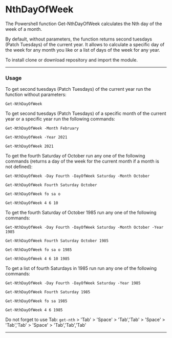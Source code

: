 # NthDayOfWeek

The Powershell function Get-NthDayOfWeek calculates the Nth day
of the week of a month.

By default, without parameters, the function returns second tuesdays
(Patch Tuesdays) of the current year. It allows to calculate a specific day
of the week for any month you like or a list of days of the week for any year.

To install clone or download repository and import the module.

---

### Usage

To get second tuesdays (Patch Tuesdays) of the current year run the function
without parameters:

`Get-NthDayOfWeek`

To get second tuesdays (Patch Tuesdays) of a specific month of the current year
or a specific year run the following commands:

`Get-NthDayOfWeek -Month February`

`Get-NthDayOfWeek -Year 2021`

`Get-NthDayOfWeek 2021`

To get the fourth Saturday of October run any one of the following commands
(returns a day of the week for the current month if a month is not defined):

`Get-NthDayOfWeek -Day Fourth -DayOfWeek Saturday -Month October`

`Get-NthDayOfWeek Fourth Saturday October`

`Get-NthDayOfWeek fo sa o`

`Get-NthDayOfWeek 4 6 10`

To get the fourth Saturday of October 1985 run any one of the following
commands:

`Get-NthDayOfWeek -Day Fourth -DayOfWeek Saturday -Month October -Year 1985`

`Get-NthDayOfWeek Fourth Saturday October 1985`

`Get-NthDayOfWeek fo sa o 1985`

`Get-NthDayOfWeek 4 6 10 1985`

To get a list of fourth Saturdays in 1985 run run any one of the following
commands:

`Get-NthDayOfWeek -Day Fourth -DayOfWeek Saturday -Year 1985`

`Get-NthDayOfWeek Fourth Saturday 1985`

`Get-NthDayOfWeek fo sa 1985`

`Get-NthDayOfWeek 4 6 1985`

Do not forget to use Tab: `get-nth` > 'Tab' > 'Space' > 'Tab','Tab' > 'Space' >
'Tab','Tab' > 'Space' > 'Tab','Tab','Tab'

---
